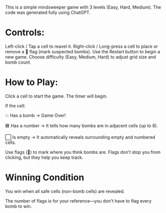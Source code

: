 This is a simple mindsweeper game with 3 levels (Easy, Hard, Medium). The code was generated fully using ChatGPT. 

# Controls:

Left-click / Tap a cell to reavel it.
Right-click / Long-press a cell to place or remove a 🚩 flag (mark suspected bombs).
Use the Restart button to begin a new game.
Choose difficulty (Easy, Medium, Hard) to adjust grid size and bomb count.

# How to Play:

Click a cell to start the game. The timer will begin.

 If the cell:

   💥 Has a bomb → Game Over!

   🟦 Has a number → It tells how many bombs are in adjacent cells (up to 8).

   ⬜ Is empty → It automatically reveals surrounding empty and numbered cells.


   Use flags (🚩) to mark where you think bombs are. Flags don’t stop you from clicking, but they help you keep track.

# Winning Condition

You win when all safe cells (non-bomb cells) are revealed.

The number of flags is for your reference—you don't have to flag every bomb to win.
